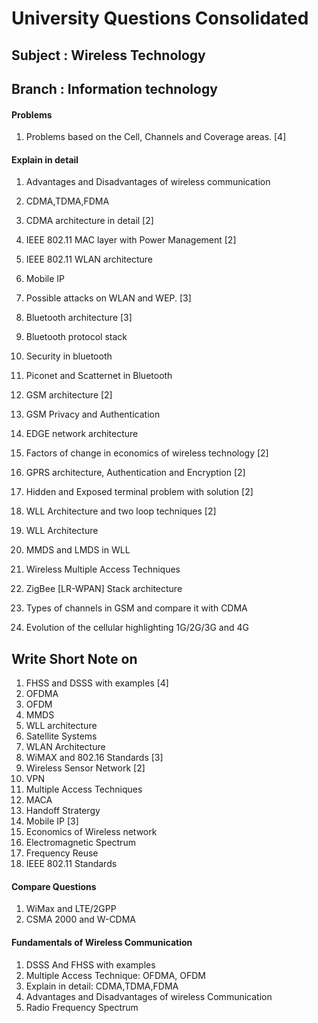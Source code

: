 # University Questions Consolidated

## Subject : Wireless Technology

## Branch : Information technology

#### Problems

1. Problems based on the Cell, Channels and Coverage areas. [4]

#### Explain in detail


1.  Advantages and Disadvantages of wireless communication

2. CDMA,TDMA,FDMA

3. CDMA architecture in detail [2]

4. IEEE 802.11 MAC layer with Power Management [2]

5. IEEE 802.11 WLAN architecture

6. Mobile IP

7. Possible attacks on WLAN and WEP. [3]

8. Bluetooth architecture [3]

9. Bluetooth protocol stack

10. Security in bluetooth

11. Piconet and Scatternet in Bluetooth

12. GSM architecture [2]

13. GSM Privacy and  Authentication

14. EDGE network architecture

15. Factors of change in economics of wireless technology [2]

16. GPRS architecture, Authentication and Encryption [2]

17. Hidden and Exposed terminal problem with solution [2]

18. WLL Architecture and two loop techniques [2]

19.  WLL Architecture

 20. MMDS and LMDS in WLL

 21. Wireless Multiple Access Techniques

22. ZigBee [LR-WPAN] Stack architecture

23. Types of channels in GSM and compare it with CDMA

24. Evolution of the cellular highlighting 1G/2G/3G and 4G

## Write Short Note on

1. FHSS and DSSS with examples [4]
2. OFDMA
3. OFDM
4. MMDS
5. WLL architecture
6. Satellite Systems
7. WLAN Architecture
8. WiMAX and 802.16 Standards [3]
9. Wireless Sensor Network [2]
10. VPN
11. Multiple Access Techniques
12. MACA
13. Handoff Stratergy
14. Mobile IP [3]
15. Economics of Wireless network
16. Electromagnetic Spectrum
17. Frequency Reuse
18. IEEE 802.11 Standards

#### Compare Questions 
1. WiMax and LTE/2GPP
2. CSMA 2000 and W-CDMA

#### Fundamentals of Wireless Communication

1. DSSS And FHSS with examples
2. Multiple Access Technique: OFDMA, OFDM
3. Explain in detail: CDMA,TDMA,FDMA
4. Advantages and Disadvantages of wireless Communication
5.  Radio Frequency Spectrum
